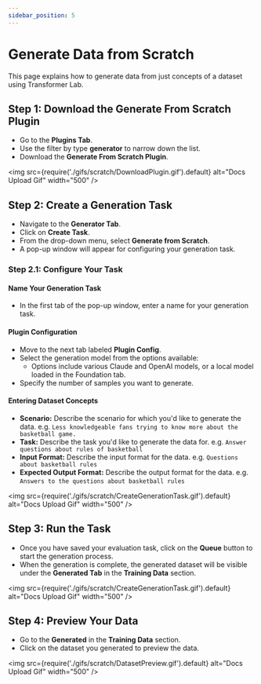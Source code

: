```yaml
---
sidebar_position: 5
---
```


# Generate Data from Scratch

This page explains how to generate data from just concepts of a dataset using Transformer Lab.

## Step 1: Download the Generate From Scratch Plugin

- Go to the **Plugins Tab**.
- Use the filter by type **generator** to narrow down the list.
- Download the **Generate From Scratch Plugin**.

<img src={require('./gifs/scratch/DownloadPlugin.gif').default} alt="Docs Upload Gif" width="500" />

## Step 2: Create a Generation Task

- Navigate to the **Generator Tab**.
- Click on **Create Task**.
- From the drop-down menu, select **Generate from Scratch**.
- A pop-up window will appear for configuring your generation task.

### Step 2.1: Configure Your Task

#### Name Your Generation Task

- In the first tab of the pop-up window, enter a name for your generation task.

#### Plugin Configuration

- Move to the next tab labeled **Plugin Config**.
- Select the generation model from the options available:
  - Options include various Claude and OpenAI models, or a local model loaded in the Foundation tab.
- Specify the number of samples you want to generate.

#### Entering Dataset Concepts

- **Scenario:** Describe the scenario for which you'd like to generate the data. e.g. `Less knowledgeable fans trying to know more about the basketball game.`
- **Task:** Describe the task you'd like to generate the data for. e.g. `Answer questions about rules of basketball`
- **Input Format:** Describe the input format for the data. e.g. `Questions about basketball rules`
- **Expected Output Format:** Describe the output format for the data. e.g. `Answers to the questions about basketball rules`

<img src={require('./gifs/scratch/CreateGenerationTask.gif').default} alt="Docs Upload Gif" width="500" />

## Step 3: Run the Task

- Once you have saved your evaluation task, click on the **Queue** button to start the generation process.
- When the generation is complete, the generated dataset will be visible under the **Generated Tab** in the **Training Data** section.

<img src={require('./gifs/scratch/CreateGenerationTask.gif').default} alt="Docs Upload Gif" width="500" />

## Step 4: Preview Your Data

- Go to the **Generated** in the **Training Data** section.
- Click on the dataset you generated to preview the data.

<img src={require('./gifs/scratch/DatasetPreview.gif').default} alt="Docs Upload Gif" width="500" />
